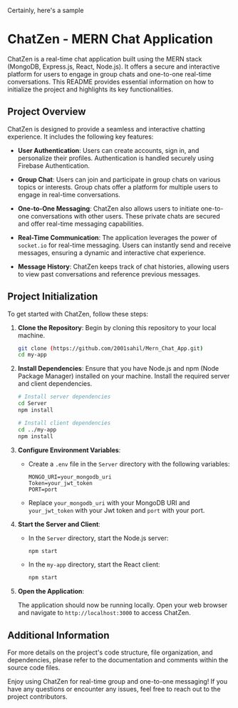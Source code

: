 Certainly, here's a sample 


# ChatZen - MERN Chat Application

ChatZen is a real-time chat application built using the MERN stack (MongoDB, Express.js, React, Node.js). It offers a secure and interactive platform for users to engage in group chats and one-to-one real-time conversations. This README provides essential information on how to initialize the project and highlights its key functionalities.

## Project Overview
 
ChatZen is designed to provide a seamless and interactive chatting experience. It includes the following key features:

- **User Authentication**: Users can create accounts, sign in, and personalize their profiles. Authentication is handled securely using Firebase Authentication.

- **Group Chat**: Users can join and participate in group chats on various topics or interests. Group chats offer a platform for multiple users to engage in real-time conversations.

- **One-to-One Messaging**: ChatZen also allows users to initiate one-to-one conversations with other users. These private chats are secured and offer real-time messaging capabilities.

- **Real-Time Communication**: The application leverages the power of `socket.io` for real-time messaging. Users can instantly send and receive messages, ensuring a dynamic and interactive chat experience.

- **Message History**: ChatZen keeps track of chat histories, allowing users to view past conversations and reference previous messages.

## Project Initialization

To get started with ChatZen, follow these steps:

1. **Clone the Repository**: Begin by cloning this repository to your local machine.

   ```bash
   git clone (https://github.com/2001sahil/Mern_Chat_App.git)
   cd my-app
   ```

2. **Install Dependencies**: Ensure that you have Node.js and npm (Node Package Manager) installed on your machine. Install the required server and client dependencies.

   ```bash
   # Install server dependencies
   cd Server
   npm install

   # Install client dependencies
   cd ../my-app   
   npm install
   ```

3. **Configure Environment Variables**:

   - Create a `.env` file in the `Server` directory with the following variables:

     ```env
     MONGO_URI=your_mongodb_uri
     Token=your_jwt_token
     PORT=port
     ```

   - Replace `your_mongodb_uri` with your MongoDB URI and `your_jwt_token` with your Jwt token and `port` with your port.

4. **Start the Server and Client**:

   - In the `Server` directory, start the Node.js server:

     ```bash
     npm start
     ```

   - In the `my-app` directory, start the React client:

     ```bash
     npm start
     ```

5. **Open the Application**:

   The application should now be running locally. Open your web browser and navigate to `http://localhost:3000` to access ChatZen.

## Additional Information

For more details on the project's code structure, file organization, and dependencies, please refer to the documentation and comments within the source code files.

Enjoy using ChatZen for real-time group and one-to-one messaging! If you have any questions or encounter any issues, feel free to reach out to the project contributors.
